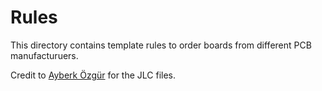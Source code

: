 # Rules
This directory contains template rules to order boards from different PCB manufacturuers.

Credit to [Ayberk Özgür](https://github.com/ayberkozgur) for the JLC files.